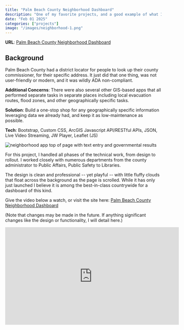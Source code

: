 ```yaml
---
title: "Palm Beach County Neighborhood Dashboard"
description: "One of my favorite projects, and a good example of what I can do with a bit more artistic freedom. This is a one-stop dashboard for address-specific information using a lot of the ArcGIS javascript API. It shows government representatives (federal, state, and local), voting precinct locations, police and fire departments, emergency management status, evacuation zones, flood zones, school districts and representatives, current land use, permitting authorities, and water service providers, all specific to the user's address. It also provides 40+ live traffic cam feeds laid out across the county map."
date: "Feb 01 2025"
categories: ["projects"]
image: "/images/neighborhood-1.png"
---
```


**URL**: [Palm Beach County Neighborhood Dashboard](https://pbc.gov/neighborhood)

## Background

Palm Beach County had a district locator for people to look up their county commissioner, for their specific address. It just did that one thing, was not user-friendly or modern, and it was wildly ADA non-compliant.

**Additional Concerns**: There were also several other GIS-based apps that all performed separate tasks in separate places including local evacuation routes, flood zones, and other geographically specific tasks.

**Solution**: Build a one-stop shop for any geographically specific information leveraging data we already had, and keep it as low-maintenance as possible.

**Tech**: Bootstrap, Custom CSS, ArcGIS Javascript API/RESTful APIs, JSON, Live Video Streaming, JW Player, Leaflet (JS)

![neighborhood app top of page with text entry and governmental results](/images/neighborhood-1.png)

For this project, I handled all phases of the technical work, from design to rollout. I worked closely with numerous departments from the county administrator to Public Affairs, Public Safety to Libraries.

The design is clean and professional -- yet playful -- with little fluffy clouds that float across the background as the page is scrolled. While it has only just launched I believe it is among the best-in-class countrywide for a dashboard of this kind.

Give the video below a watch, or visit the site here: [Palm Beach County Neighborhood Dashboard](https://pbc.gov/neighborhood)

(Note that changes may be made in the future. If anything significant changes like the design or functionality, I will detail here.)

<div class="video-wrapper">
    <iframe class="w-full aspect-video rounded-lg" width="560" height="315" src="https://www.youtube.com/embed/TQfhnchHmQs?si=3hFMVzLi1vIQyoGs?rel=0" title="YouTube video player" frameborder="0" allow="accelerometer; autoplay; clipboard-write; encrypted-media; gyroscope; picture-in-picture; web-share" referrerpolicy="strict-origin-when-cross-origin" allowfullscreen></iframe>
</div>
